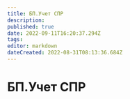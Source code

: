 ```yaml
---
title: БП.Учет СПР
description: 
published: true
date: 2022-09-11T16:20:37.294Z
tags: 
editor: markdown
dateCreated: 2022-08-31T08:13:36.684Z
---
```


# БП.Учет СПР

